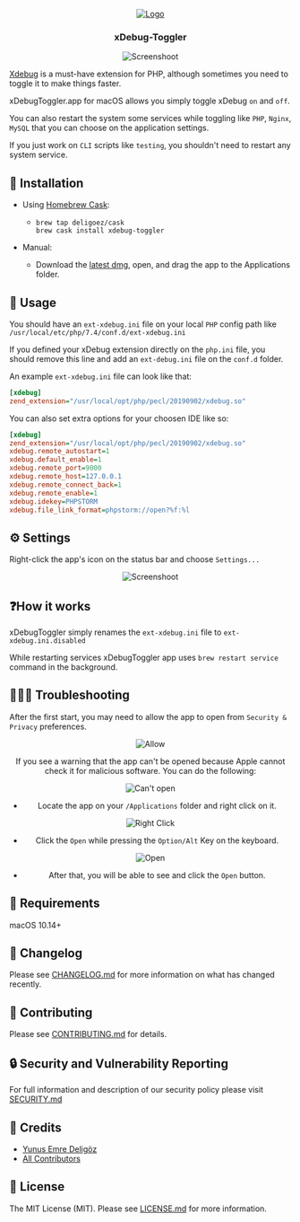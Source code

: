 <div align="center">

[![Logo](xDebugToggler/Assets.xcassets/light.imageset/64.png)](https://github.com/deligoez/xDebug-Toggler)

### xDebug-Toggler

![Screenshoot](.github/screenshots/xdebugtoggler.png)

</div>

[Xdebug](https://xdebug.org) is a must-have extension for PHP, although sometimes you need to toggle it to make things faster.

xDebugToggler.app for macOS allows you simply toggle xDebug `on` and `off`.

You can also restart the system some services while toggling like `PHP`, `Nginx`, `MySQL` that you can choose on the application settings.

If you just work on `CLI` scripts like `testing`, you shouldn't need to restart any system service.

## 🚀 Installation

- Using [Homebrew Cask](https://caskroom.github.io/):
  - ```shell
    brew tap deligoez/cask
    brew cask install xdebug-toggler
    ```

- Manual:
  - Download the [latest dmg](https://github.com/deligoez/xDebug-Toggler/releases/latest), open, and drag the app to the Applications folder.

## 🙌 Usage

You should have an `ext-xdebug.ini` file on your local `PHP` config path like `/usr/local/etc/php/7.4/conf.d/ext-xdebug.ini`

If you defined your xDebug extension directly on the `php.ini` file, you should remove this line and add an `ext-debug.ini` file on the `conf.d` folder.

An example `ext-xdebug.ini` file can look like that:

```ini
[xdebug]
zend_extension="/usr/local/opt/php/pecl/20190902/xdebug.so"
```

You can also set extra options for your choosen IDE like so:

```ini
[xdebug]
zend_extension="/usr/local/opt/php/pecl/20190902/xdebug.so"
xdebug.remote_autostart=1
xdebug.default_enable=1
xdebug.remote_port=9000
xdebug.remote_host=127.0.0.1
xdebug.remote_connect_back=1
xdebug.remote_enable=1
xdebug.idekey=PHPSTORM
xdebug.file_link_format=phpstorm://open?%f:%l
```

## ⚙️ Settings

Right-click the app's icon on the status bar and choose `Settings...`

<div align="center">

![Screenshoot](.github/screenshots/settings.png)

</div>

## ❓How it works

xDebugToggler simply renames the `ext-xdebug.ini` file to `ext-xdebug.ini.disabled`

While restarting services xDebugToggler app uses `brew restart service` command in the background.

## 🕵🏻‍♂️ Troubleshooting

After the first start, you may need to allow the app to open from `Security & Privacy` preferences.

<div align="center">

![Allow](.github/screenshots/security.png)

If you see a warning that the app can't be opened because Apple cannot check it for malicious software. You can do the following:

![Can't open](.github/screenshots/cannotopen.png)

- Locate the app on your `/Applications` folder and right click on it.

![Right Click](.github/screenshots/rightclick.png)

- Click the `Open` while pressing the `Option/Alt` Key on the keyboard.

![Open](.github/screenshots/open.png)

- After that, you will be able to see and click the `Open` button.



</div>

## 📄 Requirements

macOS 10.14+

## 📖 Changelog

Please see [CHANGELOG.md](CHANGELOG.md) for more information on what has changed recently.

## 🤝 Contributing

Please see [CONTRIBUTING.md](CONTRIBUTING.md) for details.

## 🔒  Security and Vulnerability Reporting

For full information and description of our security policy please visit [SECURITY.md](SECURITY.md)

## 🎉 Credits

- [Yunus Emre Deligöz](https://github.com/deligoez)
- [All Contributors](../../contributors)

## 📄 License

The MIT License (MIT). Please see [LICENSE.md](LICENSE.md) for more information.

